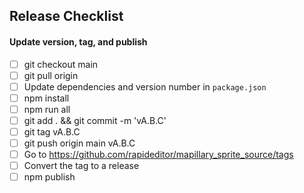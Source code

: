 ## Release Checklist

#### Update version, tag, and publish
- [ ] git checkout main
- [ ] git pull origin
- [ ] Update dependencies and version number in `package.json`
- [ ] npm install
- [ ] npm run all
- [ ] git add . && git commit -m 'vA.B.C'
- [ ] git tag vA.B.C
- [ ] git push origin main vA.B.C
- [ ] Go to https://github.com/rapideditor/mapillary_sprite_source/tags
- [ ] Convert the tag to a release
- [ ] npm publish
